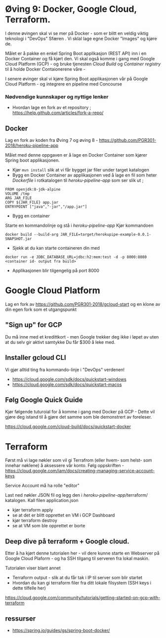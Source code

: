 # Øving 9: Docker, Google Cloud, Terraform. 

I denne øvingen skal vi se mer på Docker - som er blitt en veldig viktig teknologi i "DevOps" Sfæren . Vi sklal lage egne Docker "Images" og kjøre de.

Målet er å pakke en enkel Spring Boot applikasjon (REST API) inn i en Docker Container og få kjørt den. Vi skal også komme i gang med Google Cloud Platform (GCP) - og bruke tjenesten _Cloud Build_ og _Container registry_ til å holde Docker Contaionerene våre - 

I senere øvinger skal vi kjøre Spring Boot applikasjonen vår på Google Cloud Platform - og integrere en pipeline med Concourse

### Nødvendige kunnskaper og nyttige lenker

* Hvordan lage en fork av et repository ; https://help.github.com/articles/fork-a-repo/

## Docker 

Lag en fork av koden fra Øving 7 og øving 8 - https://github.com/PGR301-2018/heroku-pipeline-app

Målet med denne oppgaven er å lage en Docker Container som kjører Spring boot applikasjonen.

* Kjør ```mvn install``` slik at vi får bygget jar filer under target katalogen
* Bygg en Docker Container av applikasjonen ved å lage en fil som heter _Dockerfile_ i rotkatalogen til _heroku-pipeline-app_ som ser slik ut ; 

```
FROM openjdk:8-jdk-alpine
VOLUME /tmp
ARG JAR_FILE
COPY ${JAR_FILE} app.jar
ENTRYPOINT ["java","-jar","/app.jar"]
```

* Bygg en container 

Starte en kommandolinje og stå i _heroku-pipeline-app_
Kjør kommandoen 

```
docker build --build-arg JAR_FILE=target/herokupipe-example-0.0.1-SNAPSHOT.jar
```

* Sjekk at du kan starte containeren din med

```
docker run -e JDBC_DATABASE_URL=jdbc:h2:mem:test -d -p 8000:8080 <container id- output fra build>
```

* Applikasjonen blir tilgengelig på port 8000

# Google Cloud Platform 

Lag en fork av https://github.com/PGR301-2018/gcloud-start  og en klone av din egen fork som et utgangspunkt

## "Sign up" for GCP

Du må inne med et kredittkort - men Google trekker deg ikke i løpet av uten at du selv gir aktivt samtykke
Du får $300 å leke med. 

## Installer gcloud CLI

Vi gjør alltid ting fra kommando-linje i "DevOps" verdenen!

* https://cloud.google.com/sdk/docs/quickstart-windows
* https://cloud.google.com/sdk/docs/quickstart-macos

## Følg Google Quick Guide

Kjør følgende tuturoial for å komme i gang med Docker på GCP - Dette vil gjøre deg istand til å gjøre det samme som ble demonstrert av foreleser. 

https://cloud.google.com/cloud-build/docs/quickstart-docker

# Terraform 

Først må vi lage nøkler som vil gi Terrafrom (eller hvem- som helst- som innehar nøklene) å aksessere vår konto. Følg oppskriften - https://cloud.google.com/iam/docs/creating-managing-service-account-keys

Service Account må ha rolle "editor"

Last ned nøkler JSON fil og legg den i _heroku-pipeline-app_/terraform/ katalogen. Kall filen application.json

* kjør terraform apply
* se at det er blitt opprettet en VM i GCP Dashboard
* kjør terraform destroy
* se at VM som ble opprettet er borte 

## Deep dive på terraform + Google cloud. 

Etter å ha kjørt denne tutorialen her - vil dere kunne starte en Webserver på Google Cloud Plaform - og ha SSH tilgang til serveren fra lokal maskin. 

Tutorialen viser blant annet 

* Terraform output - slik at du får tak i IP til server som blir startet
* Hvordan du kan gi terraform filer fra ditt lokale filsystem (SSH keys i dette tilfelle her)

https://cloud.google.com/community/tutorials/getting-started-on-gcp-with-terraform

## ressurser

* https://spring.io/guides/gs/spring-boot-docker/


